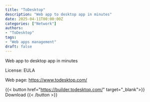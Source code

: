 ```yaml
---
title: "ToDesktop"
description: "Web app to desktop app in minutes"
date: 2025-04-11T00:00:00Z
categories: ["Network"]
authors:
- "ToDesktop"
tags: 
- "Web apps management"
draft: false
---
```


Web app to desktop app in minutes

License: EULA

Web page: <https://www.todesktop.com/>

{{< button href="https://builder.todesktop.com/" target="_blank">}}
Download
{{< /button >}}